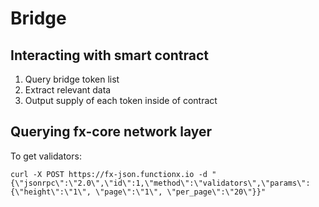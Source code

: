 # Bridge

## Interacting with smart contract

1. Query bridge token list
2. Extract relevant data
3. Output supply of each token inside of contract

## Querying fx-core network layer

To get validators:

```console
curl -X POST https://fx-json.functionx.io -d "{\"jsonrpc\":\"2.0\",\"id\":1,\"method\":\"validators\",\"params\":{\"height\":\"1\", \"page\":\"1\", \"per_page\":\"20\"}}"
```
